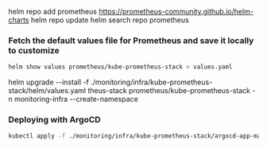 helm repo add prometheus https://prometheus-community.github.io/helm-charts
helm repo update
helm search repo prometheus

### Fetch the default values file for Prometheus and save it locally to customize
```sh
helm show values prometheus/kube-prometheus-stack > values.yaml
```

helm upgrade --install -f ./monitoring/infra/kube-prometheus-stack/helm/values.yaml theus-stack prometheus/kube-prometheus-stack -n monitoring-infra --create-namespace
<!-- helm upgrade --install theus-stack prometheus/kube-prometheus-stack --namespace monitoring --set grafana.adminPassword="mkanusm_123*" --create-namespace -->




### Deploying with ArgoCD
```sh
kubectl apply -f ./monitoring/infra/kube-prometheus-stack/argocd-app-manifest/app.yaml
```